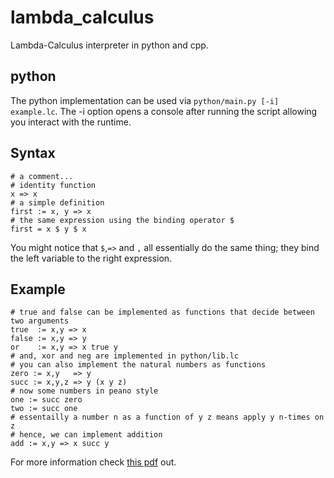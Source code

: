 # lambda_calculus
Lambda-Calculus interpreter in python and cpp.

## python
The python implementation can be used via `python/main.py [-i] example.lc`.
The -i option opens a console after running the script allowing you interact with the runtime.
## Syntax
```
# a comment...
# identity function
x => x
# a simple definition
first := x, y => x
# the same expression using the binding operator $
first = x $ y $ x
```
You might notice that `$`,`=>` and `,` all essentially do the same thing;
they bind the left variable to the right expression.
## Example
```
# true and false can be implemented as functions that decide between two arguments
true  := x,y => x
false := x,y => y
or    := x,y => x true y
# and, xor and neg are implemented in python/lib.lc
# you can also implement the natural numbers as functions
zero := x,y   => y
succ := x,y,z => y (x y z)
# now some numbers in peano style
one := succ zero
two := succ one
# essentailly a number n as a function of y z means apply y n-times on z
# hence, we can implement addition
add := x,y => x succ y
```
For more information check [this pdf](https://www.inf.fu-berlin.de/lehre/WS03/alpi/lambda.pdf) out.
